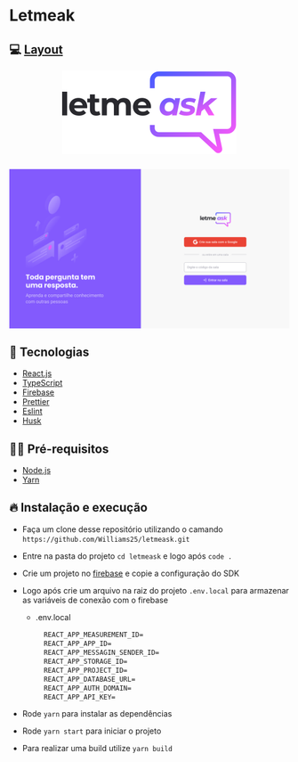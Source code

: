 # Letmeak

## :computer: [Layout](https://www.notion.so/Material-para-as-aulas-eb0804e137154e7e8c31d56dea8af99b)

<div style="display: flex; flex-direction: column; gap: 1.5rem;
justify-content: center; align-items: center">
  <a href="https://www.notion.so/Material-para-as-aulas-eb0804e137154e7e8c31d56dea8af99b">
    <img src="./public/logo.svg">
  </a>
  <img src="./public/layout.svg">
</div>

## :dart: Tecnologias

- [React.js](https://pt-br.reactjs.org/)
- [TypeScript](https://www.typescriptlang.org/)
- [Firebase](https://firebase.google.com/?gclid=CjwKCAjwzruGBhBAEiwAUqMR8LZ4tI1kopaY8Bf3_5E1_Z94gOkS9yb7aEHHSVoDcrcfEW8jiAd9shoC7PAQAvD_BwE&gclsrc=aw.ds)
- [Prettier](https://prettier.io/)
- [Eslint](https://eslint.org/)
- [Husk](https://typicode.github.io/husky/#/)

## ✋🏻 Pré-requisitos

- [Node.js](https://nodejs.org/en/)
- [Yarn](https://yarnpkg.com/getting-started)

## 🔥 Instalação e execução

- Faça um clone desse repositório utilizando o camando `https://github.com/Williams25/letmeask.git`
- Entre na pasta do projeto `cd letmeask` e logo após `code .`
- Crie um projeto no [firebase](https://console.firebase.google.com/u/0/) e copie a configuração do SDK
- Logo após crie um arquivo na raiz do projeto `.env.local` para armazenar as variáveis de conexão com o firebase

  - .env.local

          REACT_APP_MEASUREMENT_ID=
          REACT_APP_APP_ID=
          REACT_APP_MESSAGIN_SENDER_ID=
          REACT_APP_STORAGE_ID=
          REACT_APP_PROJECT_ID=
          REACT_APP_DATABASE_URL=
          REACT_APP_AUTH_DOMAIN=
          REACT_APP_API_KEY=

- Rode `yarn` para instalar as dependências
- Rode `yarn start` para iniciar o projeto
- Para realizar uma build utilize `yarn build`
